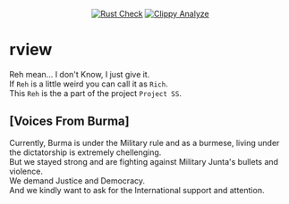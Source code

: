<div align="center">

[![Rust Check](https://github.com/Walker-00/reh/actions/workflows/rust.yml/badge.svg)](https://github.com/Walker-00/rview/actions/workflows/rust.yml)
[![Clippy Analyze](https://github.com/Walker-00/reh/actions/workflows/rust-clippy.yml/badge.svg)](https://github.com/Walker-00/rview/actions/workflows/rust-clippy.yml)

</div>

# rview
Reh mean... I don't Know, I just give it.
<br>
If `Reh` is a little weird you can call it as `Rich`.
<br>
This `Reh` is the a part of the project `Project SS`.

## [Voices From Burma]
Currently, Burma is under the Military rule and as a burmese, living under the dictatorship is extremely chellenging.
<br>
But we stayed strong and are fighting against Military Junta's bullets and violence.
<br>
We demand Justice and Democracy.
<br>
And we kindly want to ask for the International support and attention.
